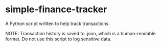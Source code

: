 # simple-finance-tracker
A Python script written to help track transactions.

NOTE: Transaction history is saved to .json, which is a human-readable format. Do not use this script to log sensitive data.

